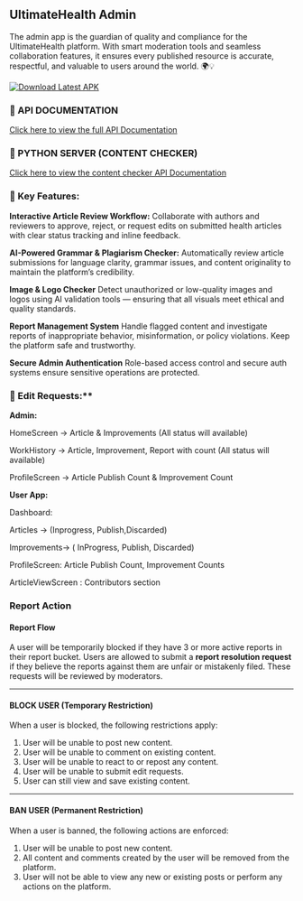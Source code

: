 ## UltimateHealth Admin

The admin app is the guardian of quality and compliance for the UltimateHealth platform. With smart moderation tools and seamless collaboration features, it ensures every published resource is accurate, respectful, and valuable to users around the world. 🌍💡

[![Download Latest APK](https://img.shields.io/badge/Download-APK-blue.svg)](https://drive.google.com/file/d/1fP7yrtD6NpeatRw5KvDUpiC8sWJpjr9_/view?usp=sharing)


<h3>📄 API DOCUMENTATION</h3>
<a href="https://uhsocial.in/docs" target="_blank" rel="noopener noreferrer">
  Click here to view the full API Documentation
</a>

<h3>📄 PYTHON SERVER (CONTENT CHECKER)</h3>
<a href="https://uhsocial.in/content-intel/docs" target="_blank" rel="noopener noreferrer">
  Click here to view the content checker API Documentation
</a>

### 🔧 Key Features:

**Interactive Article Review Workflow:**
Collaborate with authors and reviewers to approve, reject, or request edits on submitted health articles with clear status tracking and inline feedback.

**AI-Powered Grammar & Plagiarism Checker:**
Automatically review article submissions for language clarity, grammar issues, and content originality to maintain the platform’s credibility.

**Image & Logo Checker**
Detect unauthorized or low-quality images and logos using AI validation tools — ensuring that all visuals meet ethical and quality standards.

**Report Management System**
Handle flagged content and investigate reports of inappropriate behavior, misinformation, or policy violations. Keep the platform safe and trustworthy.

**Secure Admin Authentication**
Role-based access control and secure auth systems ensure sensitive operations are protected.


### 🔧 Edit Requests:**

**Admin:**

 HomeScreen -> Article & Improvements (All status will available)

 WorkHistory -> Article, Improvement, Report with count (All status will available)

 ProfileScreen -> Article  Publish Count & Improvement Count


**User App:**

 Dashboard: 

   Articles -> (Inprogress, Publish,Discarded)

   Improvements-> ( InProgress, Publish, Discarded)

   ProfileScreen: Article Publish Count, Improvement Counts

   ArticleViewScreen : Contributors section



### Report Action

#### Report Flow

A user will be temporarily blocked if they have 3 or more active reports in their report bucket.
Users are allowed to submit a **report resolution request** if they believe the reports against them are unfair or mistakenly filed. These requests will be reviewed by moderators.

---

#### BLOCK USER (Temporary Restriction)

When a user is blocked, the following restrictions apply:

1. User will be unable to post new content.
2. User will be unable to comment on existing content.
3. User will be unable to react to or repost any content.
4. User will be unable to submit edit requests.
5. User can still view and save existing content.

---

#### BAN USER (Permanent Restriction)

When a user is banned, the following actions are enforced:

1. User will be unable to post new content.
2. All content and comments created by the user will be removed from the platform.
3. User will not be able to view any new or existing posts or perform any actions on the platform.
